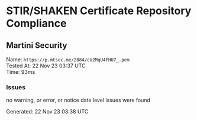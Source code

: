 # STIR/SHAKEN Certificate Repository Compliance

## Martini Security

Name: `https://p.mtsec.me/2884/cU2MqU4FHU7_.pem`\
Tested At: 22 Nov 23 03:37 UTC\
Time: 93ms

### Issues

no warning, or error, or notice date level issues were found

Generated: 22 Nov 23 03:38 UTC